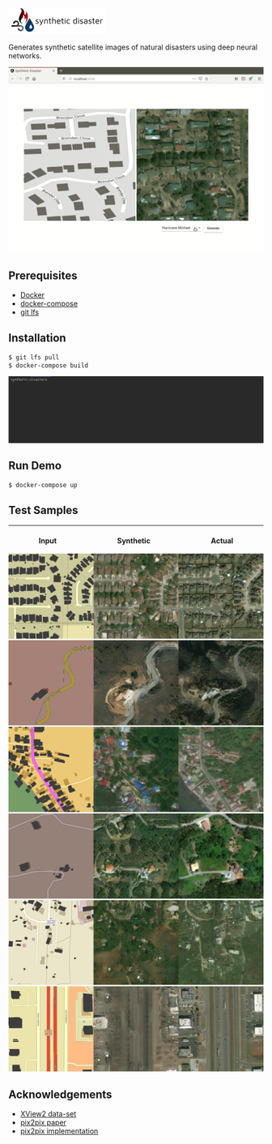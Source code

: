 ![synthetic-disaster logo](img/logo.png)

Generates synthetic satellite images of natural disasters using deep neural networks.

![demo](img/demo.gif)


**Prerequisites**
---

+ [Docker](https://www.docker.com/)
+ [docker-compose](https://docs.docker.com/compose/)
+ [git lfs](https://git-lfs.github.com/)


**Installation**
---

```
$ git lfs pull
$ docker-compose build
```

![installation](img/installation.gif)


**Run Demo**
---

```
$ docker-compose up
```


**Test Samples**
---

| <img width=300 height=0> Input | <img width=300 height=0> Synthetic | <img width=300 height=0> Actual |
| --- | --- | --- |


![test sample 1](img/test_samples/1.png)
![test sample 2](img/test_samples/2.png)
![test sample 3](img/test_samples/3.png)
![test sample 4](img/test_samples/4.png)
![test sample 5](img/test_samples/5.png)
![test sample 6](img/test_samples/6.png)

**Acknowledgements**
---

 + [XView2 data-set](https://xview2.org/dataset)
 + [pix2pix paper](https://arxiv.org/abs/1611.07004)
 + [pix2pix implementation](https://github.com/znxlwm/pytorch-pix2pix)
